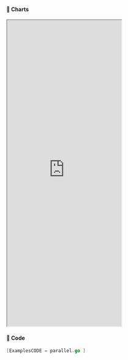 <!-- tabs:start -->

#### **:art: Charts**
<iframe src="https://go-echarts.github.io/examples/parallel.html" height="800"> </iframe>

#### **:musical_keyboard: Code**

```go
[ExamplesCODE = parallel.go ]

```

<!-- tabs:end -->
